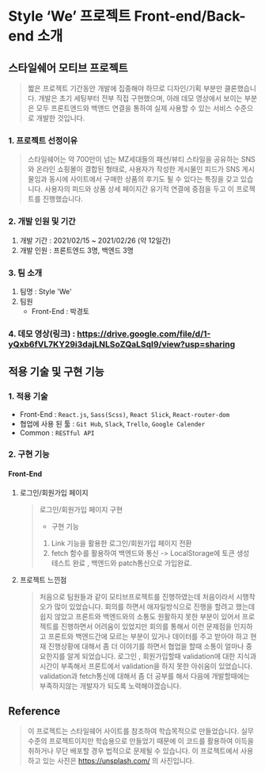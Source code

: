 # Style ‘We’ 프로젝트 Front-end/Back-end 소개

## 스타일쉐어 모티브 프로젝트

> 짧은 프로젝트 기간동안 개발에 집중해야 하므로 디자인/기획 부분만 클론했습니다.
> 개발은 초기 세팅부터 전부 직접 구현했으며, 아래 데모 영상에서 보이는 부분은 모두 프론트엔드와 백앤드 연결을 통하여 실제 사용할 수 있는 서비스 수준으로 개발한 것입니다.

### 1. 프로젝트 선정이유

> 스타일쉐어는 약 700만이 넘는 MZ세대들의 패션/뷰티 스타일을 공유하는 SNS와 온라인 쇼핑몰이 결합된 형태로,
> 사용자가 작성한 게시물인 피드가 SNS 게시물임과 동시에 사이트에서 구매한 상품의 후기도 될 수 있다는 특징을 갖고 있습니다.
> 사용자의 피드와 상품 상세 페이지간 유기적 연결에 중점을 두고 이 프로젝트를 진행했습니다.

### 2. 개발 인원 및 기간

1. 개발 기간 : 2021/02/15 ~ 2021/02/26 (약 12일간)
2. 개발 인원 : 프론트엔드 3명, 백엔드 3명

### 3. 팀 소개

1. 팀명 : Style 'We'
2. 팀원
   - Front-End : 박경토

### 4. 데모 영상(링크) : https://drive.google.com/file/d/1-yQxb6fVL7KY29i3dajLNLSoZQaLSqI9/view?usp=sharing

## 적용 기술 및 구현 기능

### 1. 적용 기술

- Front-End : `React.js`, `Sass(Scss)`, `React Slick`, `React-router-dom`
- 협업에 사용 된 툴 : `Git Hub`, `Slack`, `Trello`, `Google Calender`
- Common : `RESTful API`

### 2. 구현 기능

#### Front-End

1. 로그인/회원가입 페이지

   > 로그인/회원가입 페이지 구현
   >
   > - 구현 기능
   >
   > 1. Link 기능을 활용한 로그인/회원가입 페이지 전환
   > 2. fetch 함수를 활용하여 백엔드와 통신 -> LocalStorage에 토큰 생성 테스트 완료 , 백엔드와 patch통신으로 가입완료.

2. 프로젝트 느낀점
   
   >처음으로 팀원들과 같이 모티브프로젝트를 진행하였는데 처음이라서 시행착오가 많이 있었습니다. 회의를 하면서 애자일방식으로 진행을 할려고 했는데 쉽지 않았고
   >프론트와 백엔드와의 소통도 원활하지 못한 부분이 있어서 프로젝트를 진행하면서 어려움이 있었지만 회의를 통해서 이런 문제점을 인지하고 프론트와 백엔드간에 모르는 부분이 있거나
   >데이터를 주고 받아야 하고 현재 진행상황에 대해서 좀 더 이야기를 하면서 협업을 할때 소통이 얼마나 중요한지를 알게 되었습니다.
   >로그인 , 회원가입할때 validation에 대한 지식과 시간이 부족해서 프론트에서 validation을 하지 못한 아쉬움이 있었습니다.
   >validation과 fetch통신에 대해서 좀 더 공부를 해서 다음에 개발할때에는 부족하지않는 개발자가 되도록 노력해야겠습니다.

## Reference

> 이 프로젝트는 스타일쉐어 사이트를 참조하여 학습목적으로 만들었습니다.
> 실무수준의 프로젝트이지만 학습용으로 만들었기 때문에 이 코드를 활용하여 이득을 취하거나 무단 배포할 경우 법적으로 문제될 수 있습니다.
> 이 프로젝트에서 사용하고 있는 사진은 https://unsplash.com/ 의 사진입니다.
